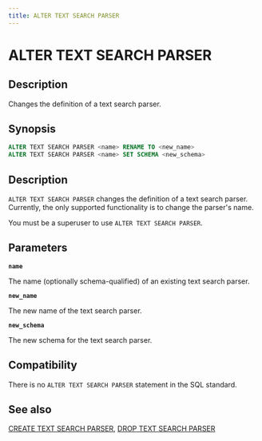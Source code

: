 ```yaml
---
title: ALTER TEXT SEARCH PARSER
---
```


# ALTER TEXT SEARCH PARSER

## Description

Changes the definition of a text search parser.

## Synopsis

```sql
ALTER TEXT SEARCH PARSER <name> RENAME TO <new_name>
ALTER TEXT SEARCH PARSER <name> SET SCHEMA <new_schema>
```

## Description

`ALTER TEXT SEARCH PARSER` changes the definition of a text search parser. Currently, the only supported functionality is to change the parser's name.

You must be a superuser to use `ALTER TEXT SEARCH PARSER`.

## Parameters

**`name`**

The name (optionally schema-qualified) of an existing text search parser.

**`new_name`**

The new name of the text search parser.

**`new_schema`**

The new schema for the text search parser.

## Compatibility

There is no `ALTER TEXT SEARCH PARSER` statement in the SQL standard.

## See also

[CREATE TEXT SEARCH PARSER](/i18n/zh/docusaurus-plugin-content-docs/current/sql-stmts/sql-stmt-create-text-search-parser.md), [DROP TEXT SEARCH PARSER](/i18n/zh/docusaurus-plugin-content-docs/current/sql-stmts/sql-stmt-drop-text-search-parser.md)
